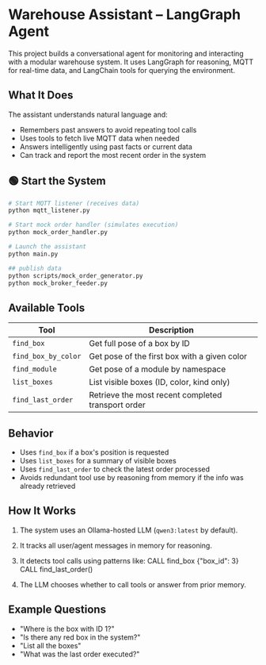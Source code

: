 # Warehouse Assistant – LangGraph Agent

This project builds a conversational agent for monitoring and interacting with a modular warehouse system. It uses LangGraph for reasoning, MQTT for real-time data, and LangChain tools for querying the environment.

## What It Does

The assistant understands natural language and:

- Remembers past answers to avoid repeating tool calls
- Uses tools to fetch live MQTT data when needed
- Answers intelligently using past facts or current data
- Can track and report the most recent order in the system

## 🟢 Start the System

   ```bash
   # Start MQTT listener (receives data)
   python mqtt_listener.py

   # Start mock order handler (simulates execution)
   python mock_order_handler.py

   # Launch the assistant
   python main.py

   ## publish data
   python scripts/mock_order_generator.py
   python mock_broker_feeder.py
   ```


## Available Tools

| Tool                | Description                                          |
|---------------------|------------------------------------------------------|
| `find_box`          | Get full pose of a box by ID                         |
| `find_box_by_color` | Get pose of the first box with a given color         |
| `find_module`       | Get pose of a module by namespace                    |
| `list_boxes`        | List visible boxes (ID, color, kind only)            |
| `find_last_order`   | Retrieve the most recent completed transport order   |

## Behavior

- Uses `find_box` if a box's position is requested
- Uses `list_boxes` for a summary of visible boxes
- Uses `find_last_order` to check the latest order processed
- Avoids redundant tool use by reasoning from memory if the info was already retrieved

## How It Works

1. The system uses an Ollama-hosted LLM (`qwen3:latest` by default).
2. It tracks all user/agent messages in memory for reasoning.
3. It detects tool calls using patterns like:
   CALL find_box {"box_id": 3}
   CALL find_last_order()

4. The LLM chooses whether to call tools or answer from prior memory.

## Example Questions

- "Where is the box with ID 1?"
- "Is there any red box in the system?"
- "List all the boxes"
- "What was the last order executed?"



